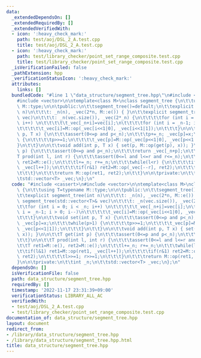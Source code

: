 ```yaml
---
data:
  _extendedDependsOn: []
  _extendedRequiredBy: []
  _extendedVerifiedWith:
  - icon: ':heavy_check_mark:'
    path: test/aoj/DSL_2_A.test.cpp
    title: test/aoj/DSL_2_A.test.cpp
  - icon: ':heavy_check_mark:'
    path: test/library_checker/point_set_range_composite.test.cpp
    title: test/library_checker/point_set_range_composite.test.cpp
  _isVerificationFailed: false
  _pathExtension: hpp
  _verificationStatusIcon: ':heavy_check_mark:'
  attributes:
    links: []
  bundledCode: "#line 1 \"data_structure/segment_tree.hpp\"\n#include <cassert>\n\
    #include <vector>\n\ntemplate<class M>\nclass segment_tree {\n\t\tusing T=typename\
    \ M::type;\n\n\tpublic:\n\t\tsegment_tree()=default;\n\t\texplicit segment_tree(int\
    \ n)\n\t\t\t: _n(n), _vec(2*n, M::e()) { }\n\t\texplicit segment_tree(std::vector<T>&\
    \ vec)\n\t\t\t: _n(vec.size()), _vec(2*_n) {\n\t\t\t\tfor (int i = 0; i < _n;\
    \ i++) \n\t\t\t\t\t_vec[_n+i]=vec[i];\n\t\t\t\tfor (int i = _n-1; i > 0; i--)\n\
    \t\t\t\t\t_vec[i]=M::op(_vec[i<<1|0], _vec[i<<1|1]);\n\t\t\t}\n\n\t\tvoid set(int\
    \ p, T x) {\n\t\t\tassert(0<=p and p<_n);\n\t\t\tp+=_n; _vec[p]=x;\n\t\t\twhile(p>1)\
    \ {\n\t\t\t\tp>>=1;\n\t\t\t\t_vec[p]=M::op(_vec[p<<1|0], _vec[p<<1|1]);\n\t\t\t\
    }\n\t\t}\n\n\t\tvoid add(int p, T x) { set(p, M::op(get(p), x)); }\n\n\t\tT get(int\
    \ p) {\n\t\t\tassert(0<=p and p<_n);\n\t\t\treturn _vec[_n+p];\n\t\t}\n\n\t\t\
    T prod(int l, int r) {\n\t\t\tassert(0<=l and l<=r and r<=_n);\n\t\t\tT ret1=M::e(),\
    \ ret2=M::e();\n\t\t\tl+=_n; r+=_n;\n\t\t\twhile(l<r) {\n\t\t\t\tif(l&1) ret1=M::op(ret1,\
    \ _vec[l++]);\n\t\t\t\tif(r&1) ret2=M::op(_vec[--r], ret2);\n\t\t\t\tl>>=1; r>>=1;\n\
    \t\t\t}\n\t\t\treturn M::op(ret1, ret2);\n\t\t}\n\n\tprivate:\n\t\tint _n;\n\t\
    \tstd::vector<T> _vec;\n};\n"
  code: "#include <cassert>\n#include <vector>\n\ntemplate<class M>\nclass segment_tree\
    \ {\n\t\tusing T=typename M::type;\n\n\tpublic:\n\t\tsegment_tree()=default;\n\
    \t\texplicit segment_tree(int n)\n\t\t\t: _n(n), _vec(2*n, M::e()) { }\n\t\texplicit\
    \ segment_tree(std::vector<T>& vec)\n\t\t\t: _n(vec.size()), _vec(2*_n) {\n\t\t\
    \t\tfor (int i = 0; i < _n; i++) \n\t\t\t\t\t_vec[_n+i]=vec[i];\n\t\t\t\tfor (int\
    \ i = _n-1; i > 0; i--)\n\t\t\t\t\t_vec[i]=M::op(_vec[i<<1|0], _vec[i<<1|1]);\n\
    \t\t\t}\n\n\t\tvoid set(int p, T x) {\n\t\t\tassert(0<=p and p<_n);\n\t\t\tp+=_n;\
    \ _vec[p]=x;\n\t\t\twhile(p>1) {\n\t\t\t\tp>>=1;\n\t\t\t\t_vec[p]=M::op(_vec[p<<1|0],\
    \ _vec[p<<1|1]);\n\t\t\t}\n\t\t}\n\n\t\tvoid add(int p, T x) { set(p, M::op(get(p),\
    \ x)); }\n\n\t\tT get(int p) {\n\t\t\tassert(0<=p and p<_n);\n\t\t\treturn _vec[_n+p];\n\
    \t\t}\n\n\t\tT prod(int l, int r) {\n\t\t\tassert(0<=l and l<=r and r<=_n);\n\t\
    \t\tT ret1=M::e(), ret2=M::e();\n\t\t\tl+=_n; r+=_n;\n\t\t\twhile(l<r) {\n\t\t\
    \t\tif(l&1) ret1=M::op(ret1, _vec[l++]);\n\t\t\t\tif(r&1) ret2=M::op(_vec[--r],\
    \ ret2);\n\t\t\t\tl>>=1; r>>=1;\n\t\t\t}\n\t\t\treturn M::op(ret1, ret2);\n\t\t\
    }\n\n\tprivate:\n\t\tint _n;\n\t\tstd::vector<T> _vec;\n};\n"
  dependsOn: []
  isVerificationFile: false
  path: data_structure/segment_tree.hpp
  requiredBy: []
  timestamp: '2022-11-17 23:31:39+09:00'
  verificationStatus: LIBRARY_ALL_AC
  verifiedWith:
  - test/aoj/DSL_2_A.test.cpp
  - test/library_checker/point_set_range_composite.test.cpp
documentation_of: data_structure/segment_tree.hpp
layout: document
redirect_from:
- /library/data_structure/segment_tree.hpp
- /library/data_structure/segment_tree.hpp.html
title: data_structure/segment_tree.hpp
---
```

